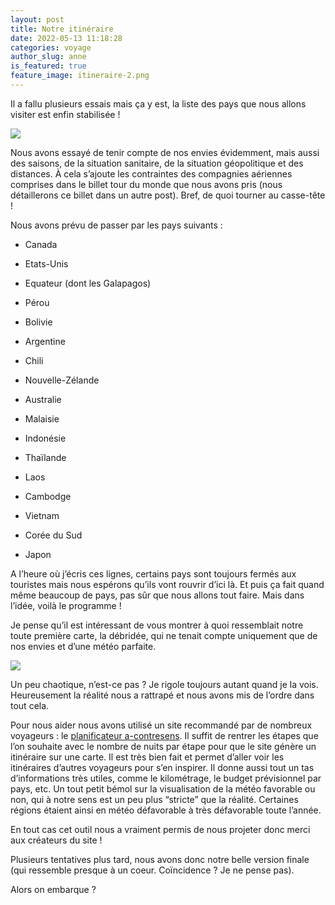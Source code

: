 ```yaml
---
layout: post
title: Notre itinéraire
date: 2022-05-13 11:18:28
categories: voyage
author_slug: anne
is_featured: true
feature_image: itineraire-2.png
---
```


Il a fallu plusieurs essais mais ça y est, la liste des pays que nous allons visiter est enfin stabilisée !

![](img\notreitineraire.png)

Nous avons essayé de tenir compte de nos envies évidemment, mais aussi des saisons, de la situation sanitaire, de la situation géopolitique et des distances. À cela s’ajoute les contraintes des compagnies aériennes comprises dans le billet tour du monde que nous avons pris (nous détaillerons ce billet dans un autre post). Bref, de quoi tourner au casse-tête !

Nous avons prévu de passer par les pays suivants :

- Canada

- Etats-Unis

- Equateur (dont les Galapagos)

- Pérou

- Bolivie

- Argentine

- Chili

- Nouvelle-Zélande

- Australie

- Malaisie

- Indonésie

- Thaïlande

- Laos

- Cambodge

- Vietnam

- Corée du Sud

- Japon

A l’heure où j’écris ces lignes, certains pays sont toujours fermés aux touristes mais nous espérons qu’ils vont rouvrir d’ici là. Et puis ça fait quand même beaucoup de pays, pas sûr que nous allons tout faire. Mais dans l’idée, voilà le programme !

Je pense qu’il est intéressant de vous montrer à quoi ressemblait notre toute première carte, la débridée, qui ne tenait compte uniquement que de nos envies et d’une météo parfaite.

![](img\Itinerairedunimp.png)

Un peu chaotique, n’est-ce pas ? Je rigole toujours autant quand je la vois. Heureusement la réalité nous a rattrapé et nous avons mis de l’ordre dans tout cela.

Pour nous aider nous avons utilisé un site recommandé par de nombreux voyageurs : le <a href="https://planificateur.a-contresens.net" target="_blank">planificateur a-contresens</a>. Il suffit de rentrer les étapes que l’on souhaite avec le nombre de nuits par étape pour que le site génère un itinéraire sur une carte. Il est très bien fait et permet d’aller voir les itinéraires d’autres voyageurs pour s’en inspirer. Il donne aussi tout un tas d’informations très utiles, comme le kilométrage, le budget prévisionnel par pays, etc. Un tout petit bémol sur la visualisation de la météo favorable ou non, qui à notre sens est un peu plus “stricte” que la réalité. Certaines régions étaient ainsi en météo défavorable à très défavorable toute l’année. 

En tout cas cet outil nous a vraiment permis de nous projeter donc merci aux créateurs du site !

Plusieurs tentatives plus tard, nous avons donc notre belle version finale (qui ressemble presque à un coeur. Coïncidence ? Je ne pense pas).

Alors on embarque ?
